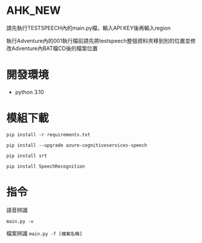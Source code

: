 # AHK_NEW

請先執行TESTSPEECH內的main.py檔，輸入API KEY後再輸入region

執行Adventure內的001執行檔前請先將testspeech整個資料夾移到別的位置並修改Adventure內BAT檔CD後的檔案位置


# 開發環境

 * python 3.10



# 模組下載


`pip install -r requirements.txt`

`pip install --upgrade azure-cognitiveservices-speech`

`pip install srt`

`pip install SpeechRecognition`

# 指令

語音辨識

`main.py -v`

檔案辨識
`main.py -f [檔案名稱]`

